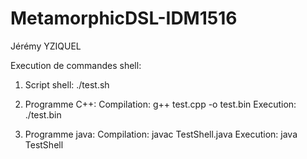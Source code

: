 # MetamorphicDSL-IDM1516

Jérémy YZIQUEL

Execution de commandes shell:

1) Script shell: ./test.sh

2) Programme C++: 
Compilation: g++ test.cpp -o test.bin
Execution: ./test.bin

3) Programme java: 
Compilation: javac TestShell.java
Execution: java TestShell